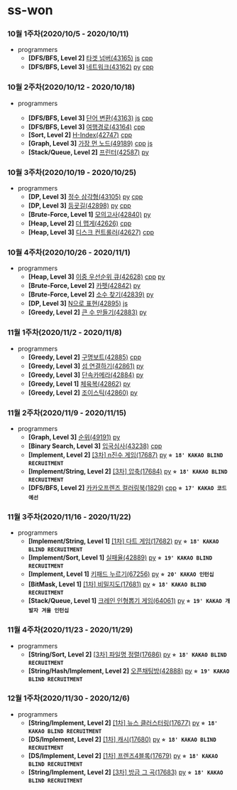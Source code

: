 # ss-won

### 10월 1주차(2020/10/5 - 2020/10/11)

- programmers
  - **[DFS/BFS, Level 2]** [타겟 넘버(43165)](https://programmers.co.kr/learn/courses/30/lessons/43165) [js](https://github.com/ss-won/ps_study/blob/main/ss-won/programmers/43165.js) [cpp](https://github.com/ss-won/ps_study/blob/main/ss-won/programmers/43165.cpp)
  - **[DFS/BFS, Level 3]** [네트워크(43162)](https://programmers.co.kr/learn/courses/30/lessons/43162) [py](https://github.com/ss-won/ps_study/blob/main/ss-won/programmers/43162.py) [cpp](https://github.com/ss-won/ps_study/blob/main/ss-won/programmers/43162.cpp)

### 10월 2주차(2020/10/12 - 2020/10/18)

- programmers

  - **[DFS/BFS, Level 3]** [단어 변환(43163)](https://programmers.co.kr/learn/courses/30/lessons/43163) [js](https://github.com/ss-won/ps_study/blob/main/ss-won/programmers/43163.js) [cpp](https://github.com/ss-won/ps_study/blob/main/ss-won/programmers/43163.cpp)
  - **[DFS/BFS, Level 3]** [여행경로(43164)](https://programmers.co.kr/learn/courses/30/lessons/43164) [cpp](https://github.com/ss-won/ps_study/blob/main/ss-won/programmers/43164.cpp)
  - **[Sort, Level 2]** [H-Index(42747)](https://programmers.co.kr/learn/courses/30/lessons/42747) [cpp](https://github.com/ss-won/ps_study/blob/main/ss-won/programmers/42747.cpp)
  - **[Graph, Level 3]** [가장 먼 노드(49189)](https://programmers.co.kr/learn/courses/30/lessons/49189) [cpp](https://github.com/ss-won/ps_study/blob/main/ss-won/programmers/49189.cpp) [js](https://github.com/ss-won/ps_study/blob/main/ss-won/programmers/49189.js)
  - **[Stack/Queue, Level 2]** [프린터(42587)](https://programmers.co.kr/learn/courses/30/lessons/42587) [py](https://github.com/ss-won/ps_study/blob/main/ss-won/programmers/42587.py)

### 10월 3주차(2020/10/19 - 2020/10/25)

- programmers
  - **[DP, Level 3]** [정수 삼각형(43105)](https://programmers.co.kr/learn/courses/30/lessons/43105) [py](https://github.com/ss-won/ps_study/blob/main/ss-won/programmers/43105.py) [cpp](https://github.com/ss-won/ps_study/blob/main/ss-won/programmers/43105.cpp)
  - **[DP, Level 3]** [등굣길(42898)](https://programmers.co.kr/learn/courses/30/lessons/42898) [py](https://github.com/ss-won/ps_study/blob/main/ss-won/programmers/42898.py) [cpp](https://github.com/ss-won/ps_study/blob/main/ss-won/programmers/42898.cpp)
  - **[Brute-Force, Level 1]** [모의고사(42840)](https://programmers.co.kr/learn/courses/30/lessons/42840) [py](https://github.com/ss-won/ps_study/blob/main/ss-won/programmers/42840.py)
  - **[Heap, Level 2]** [더 맵게(42626)](https://programmers.co.kr/learn/courses/30/lessons/42626) [cpp](https://github.com/ss-won/ps_study/blob/main/ss-won/programmers/42626.cpp)
  - **[Heap, Level 3]** [디스크 컨트롤러(42627)](https://programmers.co.kr/learn/courses/30/lessons/42627) [cpp](https://github.com/ss-won/ps_study/blob/main/ss-won/programmers/42627.cpp)

### 10월 4주차(2020/10/26 - 2020/11/1)

- programmers
  - **[Heap, Level 3]** [이중 우선순위 큐(42628)](https://programmers.co.kr/learn/courses/30/lessons/42628) [cpp](https://github.com/ss-won/ps_study/blob/main/ss-won/programmers/42628.cpp) [py](https://github.com/ss-won/ps_study/blob/main/ss-won/programmers/42628.py)
  - **[Brute-Force, Level 2]** [카펫(42842)](https://programmers.co.kr/learn/courses/30/lessons/42842) [py](https://github.com/ss-won/ps_study/blob/main/ss-won/programmers/42842.py)
  - **[Brute-Force, Level 2]** [소수 찾기(42839)](https://programmers.co.kr/learn/courses/30/lessons/42839) [py](https://github.com/ss-won/ps_study/blob/main/ss-won/programmers/42839.py)
  - **[DP, Level 3]** [N으로 표현(42895)](https://programmers.co.kr/learn/courses/30/lessons/42895) [js](https://github.com/ss-won/ps_study/blob/main/ss-won/programmers/42895.js)
  - **[Greedy, Level 2]** [큰 수 만들기(42883)](https://programmers.co.kr/learn/courses/30/lessons/42883) [py](https://github.com/ss-won/ps_study/blob/main/ss-won/programmers/42883.py)

### 11월 1주차(2020/11/2 - 2020/11/8)

- programmers
  - **[Greedy, Level 2]** [구명보트(42885)](https://programmers.co.kr/learn/courses/30/lessons/42885) [cpp](https://github.com/ss-won/ps_study/blob/main/ss-won/programmers/42885.cpp)
  - **[Greedy, Level 3]** [섬 연결하기(42861)](https://programmers.co.kr/learn/courses/30/lessons/42861) [py](https://github.com/ss-won/ps_study/blob/main/ss-won/programmers/42861.py)
  - **[Greedy, Level 3]** [단속카메라(42884)](https://programmers.co.kr/learn/courses/30/lessons/42884) [py](https://github.com/ss-won/ps_study/blob/main/ss-won/programmers/42884.py)
  - **[Greedy, Level 1]** [체육복(42862)](https://programmers.co.kr/learn/courses/30/lessons/42862) [py](https://github.com/ss-won/ps_study/blob/main/ss-won/programmers/42862.py)
  - **[Greedy, Level 2]** [조이스틱(42860)](https://programmers.co.kr/learn/courses/30/lessons/42860) [py](https://github.com/ss-won/ps_study/blob/main/ss-won/programmers/42860.py)

### 11월 2주차(2020/11/9 - 2020/11/15)

- programmers
  - **[Graph, Level 3]** [순위(49191)](https://programmers.co.kr/learn/courses/30/lessons/49191) [py](https://github.com/ss-won/ps_study/blob/main/ss-won/programmers/49191.py)
  - **[Binary Search, Level 3]** [입국심사(43238)](https://programmers.co.kr/learn/courses/30/lessons/43238) [cpp](https://github.com/ss-won/ps_study/blob/main/ss-won/programmers/43238.cpp)
  - **[Implement, Level 2]** [[3차] n진수 게임(17687)](https://programmers.co.kr/learn/courses/30/lessons/17687) [py](https://github.com/ss-won/ps_study/blob/main/ss-won/programmers/17687.py)
    **`⭐️ 18' KAKAO BLIND RECRUITMENT`**
  - **[Implement/String, Level 2]** [[3차] 압축(17684)](https://programmers.co.kr/learn/courses/30/lessons/17684) [py](https://github.com/ss-won/ps_study/blob/main/ss-won/programmers/17684.py)
    **`⭐️ 18' KAKAO BLIND RECRUITMENT`**
  - **[DFS/BFS, Level 2]** [카카오프렌즈 컬러링북(1829)](https://programmers.co.kr/learn/courses/30/lessons/1829) [cpp](https://github.com/ss-won/ps_study/blob/main/ss-won/programmers/1829.cpp)
    **`⭐️ 17' KAKAO 코드 예선`**

### 11월 3주차(2020/11/16 - 2020/11/22)

- programmers
  - **[Implement/String, Level 1]** [[1차] 다트 게임(17682)](https://programmers.co.kr/learn/courses/30/lessons/17682) [py](https://github.com/ss-won/ps_study/blob/main/ss-won/programmers/17682.py)
    **`⭐️ 18' KAKAO BLIND RECRUITMENT`**
  - **[Implement/Sort, Level 1]** [실패율(42889)](https://programmers.co.kr/learn/courses/30/lessons/42889) [py](https://github.com/ss-won/ps_study/blob/main/ss-won/programmers/42889.py)
    **`⭐️ 19' KAKAO BLIND RECRUITMENT`**
  - **[Implement, Level 1]** [키패드 누르기(67256)](https://programmers.co.kr/learn/courses/30/lessons/67256) [py](https://github.com/ss-won/ps_study/blob/main/ss-won/programmers/67256.py)
    **`⭐️ 20' KAKAO 인턴십`**
  - **[BitMask, Level 1]** [[1차] 비밀지도(17681)](https://programmers.co.kr/learn/courses/30/lessons/17681) [py](https://github.com/ss-won/ps_study/blob/main/ss-won/programmers/17681.py)
    **`⭐️ 18' KAKAO BLIND RECRUITMENT`**
  - **[Stack/Queue, Level 1]** [크레인 인형뽑기 게임(64061)](https://programmers.co.kr/learn/courses/30/lessons/64061) [py](https://github.com/ss-won/ps_study/blob/main/ss-won/programmers/64061.py)
    **`⭐️ 19' KAKAO 개발자 겨울 인턴십`**

### 11월 4주차(2020/11/23 - 2020/11/29)

- programmers
  - **[String/Sort, Level 2]** [[3차] 파일명 정렬(17686)](https://programmers.co.kr/learn/courses/30/lessons/17686) [py](https://github.com/ss-won/ps_study/blob/main/ss-won/programmers/17686.py)
    **`⭐️ 18' KAKAO BLIND RECRUITMENT`**
  - **[String/Hash/Implement, Level 2]** [오픈채팅방(42888)](https://programmers.co.kr/learn/courses/30/lessons/42888) [py](https://github.com/ss-won/ps_study/blob/main/ss-won/programmers/42888.py)
    **`⭐️ 19' KAKAO BLIND RECRUITMENT`**

### 12월 1주차(2020/11/30 - 2020/12/6)

- programmers
  - **[String/Implement, Level 2]** [[1차] 뉴스 클러스터링(17677)](https://programmers.co.kr/learn/courses/30/lessons/17677) [py](https://github.com/ss-won/ps_study/blob/main/ss-won/programmers/17677.py)
    **`⭐️ 18' KAKAO BLIND RECRUITMENT`**
  - **[DS/Implement, Level 2]** [[1차] 캐시(17680)](https://programmers.co.kr/learn/courses/30/lessons/17680) [py](https://github.com/ss-won/ps_study/blob/main/ss-won/programmers/17680.py)
    **`⭐️ 18' KAKAO BLIND RECRUITMENT`**
  - **[DS/Implement, Level 2]** [[1차] 프렌즈4블록(17679)](https://programmers.co.kr/learn/courses/30/lessons/17679) [py](https://github.com/ss-won/ps_study/blob/main/ss-won/programmers/17679.py)
    **`⭐️ 18' KAKAO BLIND RECRUITMENT`**
  - **[String/Implement, Level 2]** [[3차] 방금 그 곡(17683)](https://programmers.co.kr/learn/courses/30/lessons/17683) [py](https://github.com/ss-won/ps_study/blob/main/ss-won/programmers/17683.py)
    **`⭐️ 18' KAKAO BLIND RECRUITMENT`**
